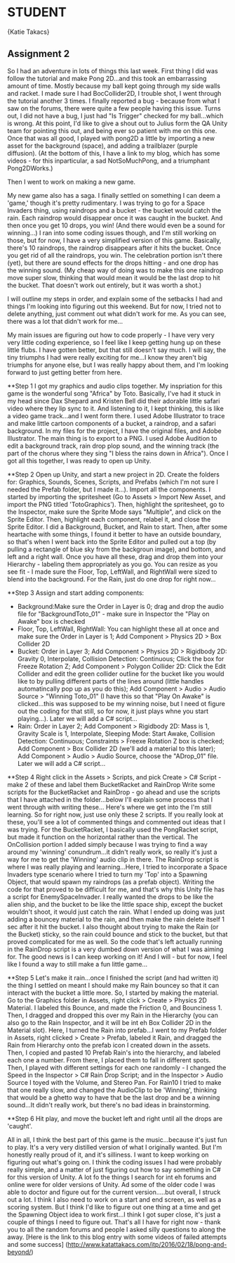 # STUDENT

{Katie Takacs}

## Assignment 2

So I had an adventure in lots of things this last week. First thing I did was follow the tutorial and make Pong 2D...and this took an embarrassing amount of time. Mostly because my ball kept going through my side walls and racket. I made sure I had BocCollider2D, I trouble shot, I went through the tutorial another 3 times. I finally reported a bug - because from what I saw on the forums, there were quite a few people having this issue. Turns out, I did not have a bug, I just had "Is Trigger" checked for my ball...which is wrong. At this point, I'd like to give a shout out to Julius form the QA Unity team for pointing this out, and being ever so patient with me on this one. Once that was all good, I played with pong2D a little by importing a new asset for the background (space), and adding a trailblazer (purple diffusion). (At the bottom of this, I have a link to my blog, which has some videos - for this inparticular, a sad NotSoMuchPong, and a triumphant Pong2DWorks.)

Then I went to work on making a new game.

My new game also has a saga. I finally settled on something I can deem a 'game,' though it's pretty rudimentary. I was trying to go for a Space Invaders thing, using raindrops and a bucket - the bucket would catch the rain. Each raindrop would disappear once it was caught in the bucket. And then once you get 10 drops, you win! (And there would even be a sound for winning...) I ran into some coding issues though, and I'm still working on those, but for now, I have a very simplified version of this game. Basically, there's 10 raindrops, the raindrop disappears after it hits the bucket. Once you get rid of all the raindrops, you win. The celebration portion isn't there (yet), but there are sound effects for the drops hitting - and one drop has the winning sound. (My cheap way of doing was to make this one raindrop move super slow, thinking that would mean it would be the last drop to hit the bucket. That doesn't work out entirely, but it was worth a shot.)

I will outline my steps in order, and explain some of the setbacks I had and things I'm looking into figuring out this weekend. But for now, I tried not to delete anything, just comment out what didn't work for me. As you can see, there was a lot that didn't work for me...

My main issues are figuring out how to code properly - I have very very very little coding experience, so I feel like I keep getting hung up on these little flubs. I have gotten better, but that still doesn't say much. I will say, the tiny triumphs I had were really exciting for me...I know they aren't big triumphs for anyone else, but I was really happy about them, and I'm looking forward to just getting better from here.

**Step 1
I got my graphics and audio clips together. My inspriation for this game is the wonderful song "Africa" by Toto. Basically, I've had it stuck in my head since Dax Shepard and Kristen Bell did their adorable little safari video where they lip sync to it. And listening to it, I kept thinking, this is like a video game track...and I went form there. I used Adobe Illustrator to trace and make little cartoon components of a bucket, a raindrop, and a safari background. In my files for the project, I have the original files, and Adobe Illustrator. The main thing is to export to a PNG. I used Adobe Audition to edit a background track, rain drop plop sound, and the winning track (the part of the chorus where they sing "I bless the rains down in Africa"). Once I got all this together, I was ready to open up Unity.

**Step 2
Open up Unity, and start a new project in 2D.
Create the folders for: Graphics, Sounds, Scenes, Scripts, and Prefabs (which I'm not sure I needed the Prefab folder, but I made it...).
Import all the components.
I started by importing the spritesheet (Go to Assets > Import New Asset, and import the PNG titled 'TotoGraphics'). Then, highlight the spritesheet, go to the Inspector, make sure the Sprite Mode says "Multiple", and click on the Sprite Editor. Then, highlight each component, relabel it, and close the Sprite Editor. I did a Background, Bucket, and Rain to start. Then, after some heartache with some things, I found it better to have an outside boundary, so that's when I went back into the Sprite Editor and pulled out a top (by pulling a rectangle of blue sky from the backgroun image), and bottom, and left and a right wall.
Once you have all these, drag and drop them into your Hierarchy - labeling them appropriately as you go. You can resize as you see fit - I made sure the Floor, Top, LeftWall, and RightWall were sized to blend into the background. For the Rain, just do one drop for right now...

**Step 3
Assign and start adding components:
 - Background:Make sure the Order in Layer is 0; drag and drop the audio file for "BackgroundToto_01" - make sure in Inspector the "Play on Awake" box is checked
 - Floor, Top, LeftWall, RightWall: You can highlight these all at once and make sure the Order in Layer is 1; Add Component > Physics 2D > Box Collider 2D
 - Bucket: Order in Layer 3; Add Component > Physics 2D > Rigidbody 2D: Gravity 0, Interpolate, Collision Detection: Continuous; Click the box for Freeze Rotation Z; Add Component > Polygon Collider 2D: Click the Edit Collider and edit the green collider outline for the bucket like you would like to by pulling different parts of the lines around (little handles automatincally pop up as you do this); Add Component > Audio > Audio Source > "Winning Toto_01" (I have this so that "Play On Awake" is clicked...this was supposed to be my winning noise, but I need ot figure out the coding for that still, so for now, it just plays whne you start playing...). Later we will add a C# script...
 - Rain: Order in Layer 2; Add Component > Rigidbody 2D: Mass is 1, Gravity Scale is 1, Interpolate, Sleeping Mode: Start Awake, Collision Detection: Continuous; Constraints > Freexe Rotation Z box is checked; Add Component > Box Collider 2D (we'll add a material to this later); Add Component > Audio > Audio Source, choose the "ADrop_01" file. Later we will add a C# script...
 
 **Step 4
 Right click in the Assets > Scripts, and pick Create > C# Script - make 2 of these and label them BucketRacket and RainDrop
 Write some scripts for the BucketRacket and RainDrop - go ahead and use the scripts that I have attached in the folder...below I'll explain some process that I went through with writing these...
    Here's where we get into the I'm still learning. So for right now, just use only these 2 scripts. If you really look at these, you'll see a lot of commented things and commented out ideas that I was trying. For the BucketRacket, I basically used the PongRacket script, but made it function on the horizontal rather than the vertical. The OnCollision portion I added simply because I was trying to find a way around my 'winning' conundrum...it didn't really work, so really it's just a way for me to get the 'Winning' audio clip in there.
    The RainDrop script is where I was really playing and learning...Here, I tried to incorporate a Space Invaders type scenario where I tried to turn my 'Top' into a Spawning Object, that would spawn my raindrops (as a prefab object). Writing the code for that proved to be difficult for me, and that's why this Unity file has a script for EnemySpaceInvader. I really wanted the drops to be like the alien ship, and the bucket to be like the little space ship, except the bucket wouldn't shoot, it would just catch the rain. What I ended up doing was just adding a bouncey material to the rain, and then make the rain delete itself 1 sec after it hit the bucket. I also thought about trying to make the Rain (or the Bucket) sticky, so the rain could bounce and stick to the bucket, but that proved complicated for me as well. So the code that's left actually running in the RainDrop script is a very dumbed down version of what I was aiming for. The good news is I can keep working on it! And I will - but for now, I feel like I found a way to still make a fun little game...
    
**Step 5
Let's make it rain...once I finished the script (and had written it) the thing I settled on meant I should make my Rain bouncey so that it can interact with the bucket a little more. So, I started by making the material. Go to the Graphics folder in Assets, right click > Create > Physics 2D Material. I labeled this Bounce, and made the Friction 0, and Bounciness 1. Then, I dragged and dropped this over my Rain in the Hierarchy (you can also go to the Rain Inspector, and it will be int eh Box Collider 2D in the Material slot). Here, I turned the Rain into prefab...I went to my Prefab folder in Assets, right clicked > Create > Prefab, labeled it Rain, and dragged the Rain from Hierarchy onto the prefab icon I created down in the assets. Then, I copied and pasted 10 Prefab Rain's into the hierarchy, and labeled each one a number. From there, I placed them to fall in different spots. Then, I played with different settings for each one randomly - I changed the Speed in the Inspector > C# Rain Drop Script; and in the Inspector > Audio Source I toyed with the Volume, and Stereo Pan. For Rain10 I tried to make that one really slow, and changed the AudioClip to be 'Winning', thinking that would be a ghetto way to have that be the last drop and be a winning sound...It didn't really work, but there's no bad ideas in brainstorming.

**Step 6
Hit play, and move the bucket left and right until all the drops are 'caught'.

All in all, I think the best part of this game is the music...because it's just fun to play. It's a very very distilled version of what I originally wanted. But I'm honestly really proud of it, and it's silliness. I want to keep working on figuring out what's going on. I think the coding issues I had were probably really simple, and a matter of just figuring out how to say something in C# for this version of Unity. A lot fo the things I search for int eh forums and online were for older versions of Unity. Ad some of the older code I was able to doctor and figure out for the current version.....but overall, I struck out a lot. 
I think I also need to work on a start and end screen, as well as a scoring system. But I think I'd like to figure out one thing at a time and get the Spawning Object idea to work first...I think I got super close, it's just a couple of things I need to figure out.
That's all I have for right now - thank you to all the random forums and people I asked silly questions to along the away.
[Here is the link to this blog entry with some videos of failed attempts and some success] (http://www.katattakacs.com/itp/2016/02/18/pong-and-beyond/)
